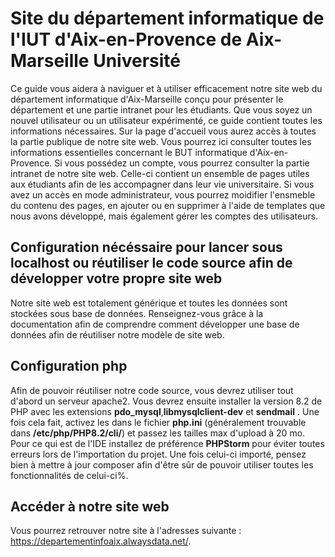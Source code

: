 # Site du département informatique de l'IUT d'Aix-en-Provence de Aix-Marseille Université

Ce guide vous aidera à naviguer et à utiliser efficacement notre site web du département informatique d'Aix-Marseille conçu pour présenter le département et une partie intranet pour les étudiants.
Que vous soyez un nouvel utilisateur ou un utilisateur expérimenté, ce guide contient toutes les informations nécessaires.
Sur la page d'accueil vous aurez accès à toutes la partie publique de notre site web. Vous pourrez ici consulter toutes les informations essentielles concernant le BUT informatique d'Aix-en-Provence. 
Si vous possédez un compte, vous pourrez consulter la partie intranet de notre site web. Celle-ci contient un ensemble de pages utiles aux étudiants afin de les accompagner dans leur vie universitaire.
Si vous avez un accès en mode administrateur, vous pourrez moidifier l'ensmeble du contenu des pages, en ajouter ou en supprimer à l'aide de templates que nous avons développé, mais également gérer les comptes des utilisateurs.

## Configuration nécéssaire pour lancer sous localhost ou réutiliser le code source afin de développer votre propre site web
Notre site web est totalement générique et toutes les données sont stockées sous base de données. Renseignez-vous grâce à la documentation afin de comprendre comment développer une base de données afin de réutiliser notre modèle de site web.

## Configuration php
Afin de pouvoir réutiliser notre code source, vous devrez utiliser tout d'abord un serveur apache2. Vous devrez ensuite installer la version 8.2 de PHP avec les extensions **pdo_mysql**,**libmysqlclient-dev** et **sendmail** .
Une fois cela fait, activez les dans le fichier **php.ini** (généralement trouvable dans **/etc/php/PHP8.2/cli/**) et passez les tailles max d'upload à 20 mo.
Pour ce qui est de l'IDE installez de préférence **PHPStorm** pour éviter toutes erreurs lors de l'importation du projet. Une fois celui-ci importé, pensez bien à mettre à jour composer afin d'être sûr de pouvoir utiliser toutes les fonctionnalités de celui-ci%.

## Accéder à notre site web

Vous pourrez retrouver notre site à l'adresses suivante : https://departementinfoaix.alwaysdata.net/.
